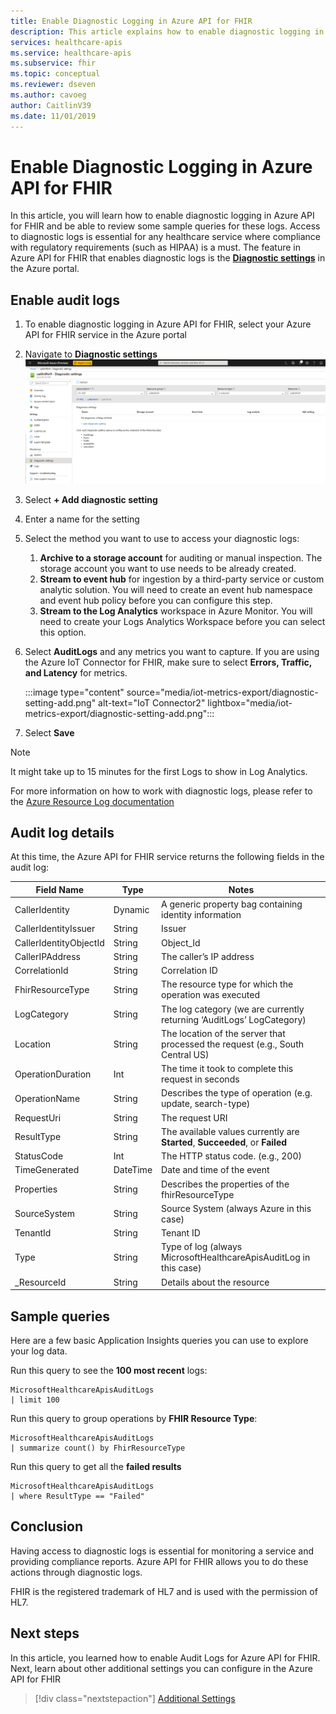 ```yaml
---
title: Enable Diagnostic Logging in Azure API for FHIR
description: This article explains how to enable diagnostic logging in Azure API for FHIR®
services: healthcare-apis
ms.service: healthcare-apis
ms.subservice: fhir
ms.topic: conceptual
ms.reviewer: dseven
ms.author: cavoeg
author: CaitlinV39
ms.date: 11/01/2019
---
```


# Enable Diagnostic Logging in Azure API for FHIR

In this article, you will learn how to enable diagnostic logging in Azure API for FHIR and be able to review some sample queries for these logs. Access to diagnostic logs is essential for any healthcare service where compliance with regulatory requirements (such as HIPAA) is a must. The feature in Azure API for FHIR that enables diagnostic logs is the [**Diagnostic settings**](../azure-monitor/platform/diagnostic-settings.md) in the Azure portal. 

## Enable audit logs
1. To enable diagnostic logging in Azure API for FHIR, select your Azure API for FHIR service in the Azure portal 
2. Navigate to **Diagnostic settings** 
![Diagnostic settings](media/diagnostic-logging/diagnostic-settings-screen.png) 

3. Select **+ Add diagnostic setting**

4. Enter a name for the setting

5. Select the method you want to use to access your diagnostic logs:

    1. **Archive to a storage account** for auditing or manual inspection. The storage account you want to use needs to be already created.
    2. **Stream to event hub** for ingestion by a third-party service or custom analytic solution. You will need to create an event hub namespace and event hub policy before you can configure this step.
    3. **Stream to the Log Analytics** workspace in Azure Monitor. You will need to create your Logs Analytics Workspace before you can select this option.

6. Select **AuditLogs** and any metrics you want to capture. If you are using the Azure IoT Connector for FHIR, make sure to select **Errors, Traffic, and Latency** for metrics. 

   :::image type="content" source="media/iot-metrics-export/diagnostic-setting-add.png" alt-text="IoT Connector2" lightbox="media/iot-metrics-export/diagnostic-setting-add.png":::

7. Select **Save**


> [!Note] 
> It might take up to 15 minutes for the first Logs to show in Log Analytics.  
 
For more information on how to work with diagnostic logs, please refer to the [Azure Resource Log documentation](../azure-monitor/platform/platform-logs-overview.md)

## Audit log details
At this time, the Azure API for FHIR service returns the following fields in the audit log: 

|Field Name  |Type  |Notes  |
|---------|---------|---------|
|CallerIdentity|Dynamic|A generic property bag containing identity information
|CallerIdentityIssuer|String|Issuer 
|CallerIdentityObjectId|String|Object_Id 
|CallerIPAddress|String|The caller’s IP address 
|CorrelationId|String| Correlation ID
|FhirResourceType|String|The resource type for which the operation was executed
|LogCategory|String|The log category (we are currently returning ‘AuditLogs’ LogCategory)
|Location|String|The location of the server that processed the request (e.g., South Central US)
|OperationDuration|Int|The time it took to complete this request in seconds
|OperationName|String| Describes the type of operation (e.g. update, search-type)
|RequestUri|String|The request URI 
|ResultType|String|The available values currently are **Started**, **Succeeded**, or **Failed**
|StatusCode|Int|The HTTP status code. (e.g., 200) 
|TimeGenerated|DateTime|Date and time of the event|
|Properties|String| Describes the properties of the fhirResourceType
|SourceSystem|String| Source System (always Azure in this case)
|TenantId|String|Tenant ID
|Type|String|Type of log (always MicrosoftHealthcareApisAuditLog in this case)
|_ResourceId|String|Details about the resource

## Sample queries

Here are a few basic Application Insights queries you can use to explore your log data.

Run this query to see the **100 most recent** logs:

```Application Insights
MicrosoftHealthcareApisAuditLogs
| limit 100
```

Run this query to group operations by **FHIR Resource Type**:

```Application Insights
MicrosoftHealthcareApisAuditLogs 
| summarize count() by FhirResourceType
```

Run this query to get all the **failed results**

```Application Insights
MicrosoftHealthcareApisAuditLogs 
| where ResultType == "Failed" 
```

## Conclusion 
Having access to diagnostic logs is essential for monitoring a service and providing compliance reports. Azure API for FHIR allows you to do these actions through diagnostic logs. 
 
FHIR is the registered trademark of HL7 and is used with the permission of HL7.

## Next steps
In this article, you learned how to enable Audit Logs for Azure API for FHIR. Next, learn about other additional settings you can configure in the Azure API for FHIR
 
>[!div class="nextstepaction"]
>[Additional Settings](azure-api-for-fhir-additional-settings.md)